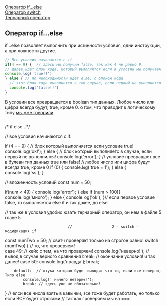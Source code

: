 [Оператор if...else]()<br>
[Оператор switch]()<br>
[Тернарный оператор]()<br>


## <a name ='if'> Оператор if...else </a> 
if...else позволяет выполнить при истинности условия, одни инструкции, а при ложности другие.
```javaScript
// Все условия начинаются с if
if(4 == 9) {  // здесь мы получим false, так как 4 не равно 9.
// далее идет блок кода, который выполнится если в условии мы получаем true.
console.log('true!!')
} else { // по необходимости идет else, с блоком кода.
  // этот блок кода выполнится в том случае, если первый не выполнится!
  console.log('false!!')
}
```
В условии все превращается в boolean тип данных. Любое число или цифра всегда будут, true, кроме 0. о том, что приводит к логическому типу [мы уже говорили](https://github.com/Aquariids/MyJS/blob/main/app/Programming/Basic%20js/Data%20types%20and%20dynamic%20typing.md#3boolean)
```

```
/* if else...*/

// все условия начинаются с if:

if (4 == 9) {
    // блок который выполняется если условие true!
    console.log('ok!');
} else {
    // блок который выполняетс в случае, если первый не выполнился!
    console.log('error');
}
// условие превращает все в булеан тип данных true или false!
// любое число или цифра будут всегда true, кроме 0 
if (0) {
    console.log('true = 1');
} else {
    console.log('ss');
}

// вложенность условий
const num = 50;

if(num < 49) {
console.log('error');
} else if (num > 100){
    console.log('много');
} else {
    console.log('ok');
}// если первое условие false, то выполняется  else if и так далее, до else

// так же в условия удобно юзать тернарный оператор,  он нем в файле 5 главе 5






                                //                  2 - switch - модификация if
const numTwo = 50;
// свитч проверяет только на строгое равно!
switch (numTwo) {  // то, что проверяем!  
    case 49: // кейс с тем, на что проверяем!
        console.log('неверно!'); // вывод в случае верного сравнения
        break; // окончание условия! и так далее!
    case 50:
        console.log('правда');
        break;
    
        default:  // штука которая будет выводит что-то, если все неверно, Типо else
            console.log(' ничего неверно!');
            break; // здесь уже не обязательно!
}   // елси все числа взять в кавычки, все тоже будет работать, но только если ВСЕ будет строками
    // так как проверяем мы на ===
